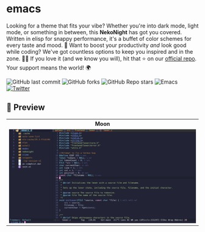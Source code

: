# emacs

Looking for a theme that fits your vibe? Whether you're into dark mode, light mode, or something in between, this **NekoNight** has got you covered. Written in elisp for snappy performance, it's a buffet of color schemes for every taste and mood. 🍭 Want to boost your productivity *and* look good while coding? We've got countless options to keep you inspired and in the zone. 🚀✨ If you love it (and we know you will), hit that ⭐ on our [official repo](https://github.com/neko-night/emacs). Your support means the world! 🌍

![GitHub last commit](https://img.shields.io/github/last-commit/neko-night/nekonight?style=for-the-badge&logo=lua&color=%238BCDCD) ![GitHub forks](https://img.shields.io/github/forks/neko-night/nekonight?style=for-the-badge&logo=lua&color=%23a3be8c) ![GitHub Repo stars](https://img.shields.io/github/stars/neko-night/nekonight?style=for-the-badge&logo=lua&color=%23624E88) ![Emacs](https://img.shields.io/badge/Emacs-%237F5AB6.svg?&style=for-the-badge&logo=gnu-emacs&logoColor=white) [![Twitter](https://img.shields.io/badge/Follow_me-black?style=for-the-badge&logo=x&color=black)](https://x.com/brunociccarinoo)

## 🎨 Preview
    
<table width="100%">
  <tr>
    <th>Moon</th>
  </tr>
  <tr>
    <td width="50%">
      <img src="./img/neko-emacs-moon.jpg" />
    </td>
    </tr>
</table>
  